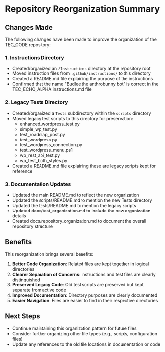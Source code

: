 # Repository Reorganization Summary

## Changes Made

The following changes have been made to improve the organization of the TEC_CODE repository:

### 1. Instructions Directory

- Created/organized an `/Instructions` directory at the repository root
- Moved instruction files from `.github/instructions/` to this directory
- Created a README.md file explaining the purpose of the instructions
- Confirmed that the name "Budlee the anthrobunny bot" is correct in the TEC_ECHO_ALPHA.instructions.md file

### 2. Legacy Tests Directory

- Created/organized a `Tests` subdirectory within the `scripts` directory
- Moved legacy test scripts to this directory for preservation:
  - enhanced_wordpress_test.py
  - simple_wp_test.py
  - test_roadmap_post.py
  - test_wordpress.py
  - test_wordpress_connection.py
  - test_wordpress_menu.ps1
  - wp_rest_api_test.py
  - wp_test_both_styles.py
- Created a README.md file explaining these are legacy scripts kept for reference

### 3. Documentation Updates

- Updated the main README.md to reflect the new organization
- Updated the scripts/README.md to mention the new Tests directory
- Updated the tests/README.md to mention the legacy scripts
- Updated docs/test_organization.md to include the new organization details
- Created docs/repository_organization.md to document the overall repository structure

## Benefits

This reorganization brings several benefits:

1. **Better Code Organization**: Related files are kept together in logical directories
2. **Clearer Separation of Concerns**: Instructions and test files are clearly distinguished
3. **Preserved Legacy Code**: Old test scripts are preserved but kept separate from active code
4. **Improved Documentation**: Directory purposes are clearly documented
5. **Easier Navigation**: Files are easier to find in their respective directories

## Next Steps

- Continue maintaining this organization pattern for future files
- Consider further organizing other file types (e.g., scripts, configuration files)
- Update any references to the old file locations in documentation or code
